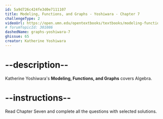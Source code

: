 ```yaml
---
id: 5a9d726c424fe3d0e7111107
title: Modeling, Functions, and Graphs - Yoshiwara - Chapter 7
challengeType: 2
videoUrl: https://open.umn.edu/opentextbooks/textbooks/modeling-functions-and-graphs
# forumTopicId: 301086
dashedName: graphs-yoshiwara-7
ghissue: 65
creator: Katherine Yoshiwara 
---
```


# --description--

Katherine Yoshiwara's __Modeling, Functions, and Graphs__ covers Algebra.

# --instructions--

Read Chapter Seven and complete all the questions with selected solutions.